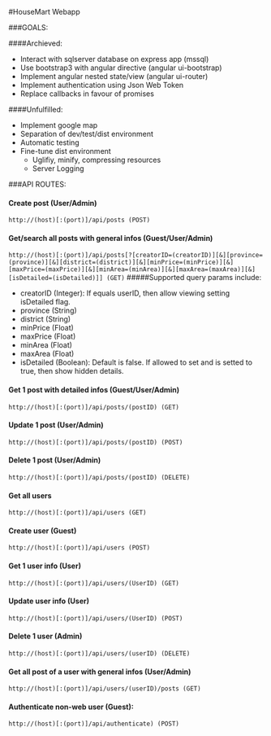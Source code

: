 #HouseMart Webapp

###GOALS:

####Archieved:
* Interact with sqlserver database on express app (mssql)
* Use bootstrap3 with angular directive (angular ui-bootstrap)
* Implement angular nested state/view (angular ui-router)
* Implement authentication using Json Web Token
* Replace callbacks in favour of promises

####Unfulfilled:
* Implement google map
* Separation of dev/test/dist environment
* Automatic testing
* Fine-tune dist environment
  * Uglifiy, minify, compressing resources
  * Server Logging

###API ROUTES:

#### Create post (User/Admin)  
`http://(host)[:(port)]/api/posts (POST)`
####  Get/search all posts with general infos (Guest/User/Admin)  
`http://(host)[:(port)]/api/posts[?[creatorID=(creatorID)][&][province=(province)][&][district=(district)][&][minPrice=(minPrice)][&][maxPrice=(maxPrice)][&][minArea=(minArea)][&][maxArea=(maxArea)][&][isDetailed=(isDetailed)]] (GET)`
#####Supported query params include:  
  * creatorID (Integer): If equals userID, then allow viewing setting isDetailed flag.
  * province (String)
  * district (String)
  * minPrice (Float)
  * maxPrice (Float)
  * minArea (Float)
  * maxArea (Float)
  * isDetailed (Boolean): Default is false. If allowed to set and is setted to true, then show hidden details.
  
####  Get 1 post with detailed infos (Guest/User/Admin)  
`http://(host)[:(port)]/api/posts/(postID) (GET)`
####  Update 1 post (User/Admin)  
`http://(host)[:(port)]/api/posts/(postID) (POST)`
#### Delete 1 post (User/Admin)  
`http://(host)[:(port)]/api/posts/(postID) (DELETE)`
  
#### Get all users  
`http://(host)[:(port)]/api/users (GET)`
#### Create user (Guest)  
`http://(host)[:(port)]/api/users (POST)`
#### Get 1 user info (User)  
`http://(host)[:(port)]/api/users/(UserID) (GET)`
#### Update user info (User)  
`http://(host)[:(port)]/api/users/(UserID) (POST)`
#### Delete 1 user (Admin)  
`http://(host)[:(port)]/api/users/(userID) (DELETE)`
  
#### Get all post of a user with general infos (User/Admin)  
`http://(host)[:(port)]/api/users/(userID)/posts (GET)`
  
#### Authenticate non-web user (Guest):  
`http://(host)[:(port)]/api/authenticate) (POST)`
